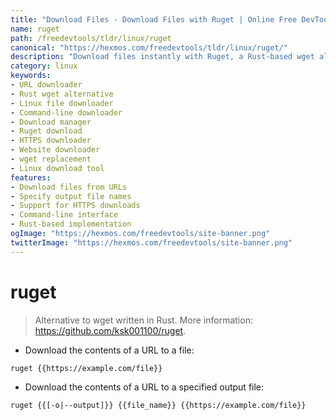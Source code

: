 ```yaml
---
title: "Download Files - Download Files with Ruget | Online Free DevTools by Hexmos"
name: ruget
path: /freedevtools/tldr/linux/ruget
canonical: "https://hexmos.com/freedevtools/tldr/linux/ruget/"
description: "Download files instantly with Ruget, a Rust-based wget alternative. Easily fetch content from URLs with specified output file names. Free online tool, no registration required."
category: linux
keywords:
- URL downloader
- Rust wget alternative
- Linux file downloader
- Command-line downloader
- Download manager
- Ruget download
- HTTPS downloader
- Website downloader
- wget replacement
- Linux download tool
features:
- Download files from URLs
- Specify output file names
- Support for HTTPS downloads
- Command-line interface
- Rust-based implementation
ogImage: "https://hexmos.com/freedevtools/site-banner.png"
twitterImage: "https://hexmos.com/freedevtools/site-banner.png"
---
```


# ruget

> Alternative to wget written in Rust.
> More information: <https://github.com/ksk001100/ruget>.

- Download the contents of a URL to a file:

`ruget {{https://example.com/file}}`

- Download the contents of a URL to a specified output file:

`ruget {{[-o|--output]}} {{file_name}} {{https://example.com/file}}`
